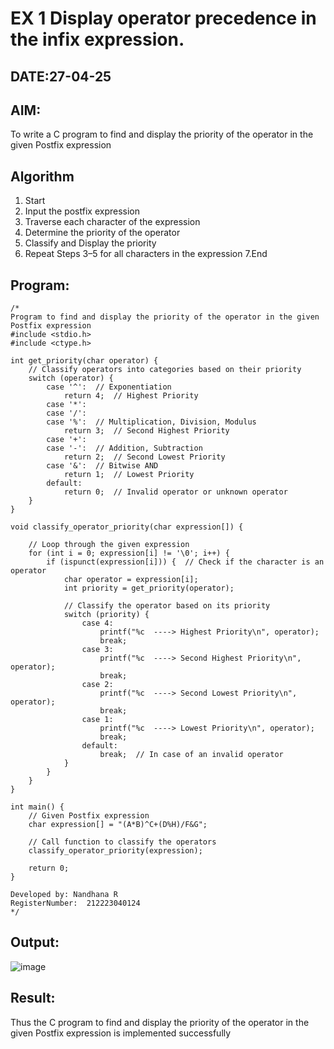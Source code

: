 # EX 1 Display operator precedence in the infix expression.
## DATE:27-04-25
## AIM:
To write a C program to find and display the priority of the operator in the given Postfix expression

## Algorithm
1. Start
2. Input the postfix expression
3. Traverse each character of the expression
4. Determine the priority of the operator
5. Classify and Display the priority
6. Repeat Steps 3–5 for all characters in the expression
7.End 

## Program:
```
/*
Program to find and display the priority of the operator in the given Postfix expression
#include <stdio.h>
#include <ctype.h>

int get_priority(char operator) {
    // Classify operators into categories based on their priority
    switch (operator) {
        case '^':  // Exponentiation
            return 4;  // Highest Priority
        case '*':
        case '/':
        case '%':  // Multiplication, Division, Modulus
            return 3;  // Second Highest Priority
        case '+':
        case '-':  // Addition, Subtraction
            return 2;  // Second Lowest Priority
        case '&':  // Bitwise AND
            return 1;  // Lowest Priority
        default:
            return 0;  // Invalid operator or unknown operator
    }
}

void classify_operator_priority(char expression[]) {
    
    // Loop through the given expression
    for (int i = 0; expression[i] != '\0'; i++) {
        if (ispunct(expression[i])) {  // Check if the character is an operator
            char operator = expression[i];
            int priority = get_priority(operator);

            // Classify the operator based on its priority
            switch (priority) {
                case 4:
                    printf("%c  ----> Highest Priority\n", operator);
                    break;
                case 3:
                    printf("%c  ----> Second Highest Priority\n", operator);
                    break;
                case 2:
                    printf("%c  ----> Second Lowest Priority\n", operator);
                    break;
                case 1:
                    printf("%c  ----> Lowest Priority\n", operator);
                    break;
                default:
                    break;  // In case of an invalid operator
            }
        }
    }
}

int main() {
    // Given Postfix expression
    char expression[] = "(A*B)^C+(D%H)/F&G";

    // Call function to classify the operators
    classify_operator_priority(expression);

    return 0;
}

Developed by: Nandhana R
RegisterNumber:  212223040124
*/
```

## Output:
![image](https://github.com/user-attachments/assets/f01160dd-1ba7-4a38-8b41-66fcd5f34f8d)


               


## Result:
Thus the C program to find and display the priority of the operator in the given Postfix expression is implemented successfully

